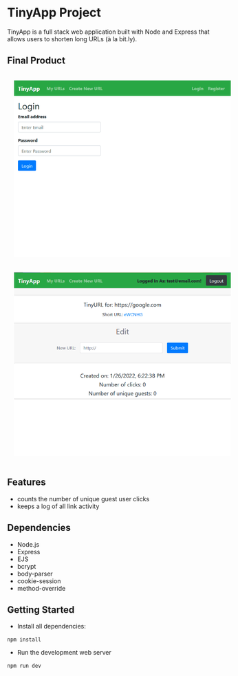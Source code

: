 # TinyApp Project

TinyApp is a full stack web application built with Node and Express that allows users to shorten long URLs (à la bit.ly).

## Final Product

<img src="./docs/tinyapp1.gif" alt="tinyapp-gif-1" width="550" style="margin: 1rem"/>
<img src="./docs/tinyapp2.gif" alt="tinyapp-gif-2" width="550" style="margin: 1rem"/>


## Features
- counts the number of unique guest user clicks
- keeps a log of all link activity



## Dependencies

- Node.js
- Express
- EJS
- bcrypt
- body-parser
- cookie-session
- method-override

## Getting Started

- Install all dependencies:
```
npm install
```

- Run the development web server 
```
npm run dev
```
